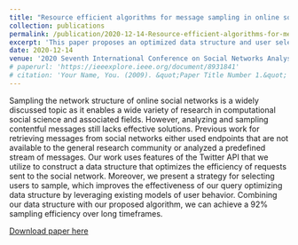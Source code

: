 ```yaml
---
title: "Resource efficient algorithms for message sampling in online social networks"
collection: publications
permalink: /publication/2020-12-14-Resource-efficient-algorithms-for-message-sampling-8
excerpt: 'This paper proposes an optimized data structure and user selection strategy for efficiently sampling contentful messages on social networks, using features of the Twitter API. The combination of the data structure and the algorithm results in a 92% sampling efficiency over long timeframes.'
date: 2020-12-14
venue: '2020 Seventh International Conference on Social Networks Analysis, Management and Security (SNAMS)'
# paperurl: 'https://ieeexplore.ieee.org/document/8931841'
# citation: 'Your Name, You. (2009). &quot;Paper Title Number 1.&quot; <i>Journal 1</i>. 1(1).'
---
```

Sampling the network structure of online social networks is a widely discussed topic as it enables a wide variety of research in computational social science and associated fields. However, analyzing and sampling contentful messages still lacks effective solutions. Previous work for retrieving messages from social networks either used endpoints that are not available to the general research community or analyzed a predefined stream of messages. Our work uses features of the Twitter API that we utilize to construct a data structure that optimizes the efficiency of requests sent to the social network. Moreover, we present a strategy for selecting users to sample, which improves the effectiveness of our query optimizing data structure by leveraging existing models of user behavior. Combining our data structure with our proposed algorithm, we can achieve a 92% sampling efficiency over long timeframes.

[Download paper here](https://www.researchgate.net/publication/349016920_Resource_Efficient_Algorithms_for_Message_Sampling_in_Online_Social_Networks)